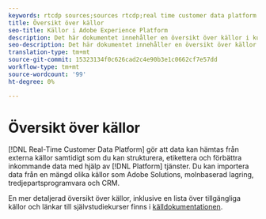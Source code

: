 ```yaml
---
keywords: rtcdp sources;sources rtcdp;real time customer data platform sources
title: Översikt över källor
seo-title: Källor i Adobe Experience Platform
description: Det här dokumentet innehåller en översikt över källor i kunddataplattformen i realtid
seo-description: Det här dokumentet innehåller en översikt över källor i kunddataplattformen i realtid
translation-type: tm+mt
source-git-commit: 15323134f0c626cad2c4e90b3e1c0662cf7e57dd
workflow-type: tm+mt
source-wordcount: '99'
ht-degree: 0%

---
```



# Översikt över källor

[!DNL Real-Time Customer Data Platform] gör att data kan hämtas från externa källor samtidigt som du kan strukturera, etikettera och förbättra inkommande data med hjälp av [!DNL Platform] tjänster. Du kan importera data från en mängd olika källor som Adobe Solutions, molnbaserad lagring, tredjepartsprogramvara och CRM.

En mer detaljerad översikt över källor, inklusive en lista över tillgängliga källor och länkar till självstudiekurser finns i [källdokumentationen](../../sources/home.md).